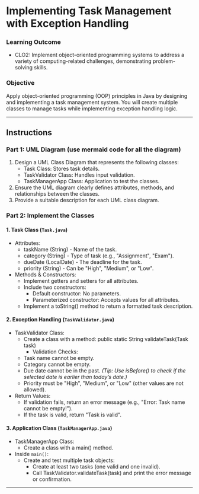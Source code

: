 # Implementing Task Management with Exception Handling

### Learning Outcome
- CLO2: Implement object-oriented programming systems to address a variety of computing-related challenges, demonstrating problem-solving skills.

### Objective
Apply object-oriented programming (OOP) principles in Java by designing and implementing a task management system. You will create multiple classes to manage tasks while implementing exception handling logic.  

---

## Instructions

### Part 1: UML Diagram (use mermaid code for all the diagram)
1. Design a UML Class Diagram that represents the following classes:
   - Task Class: Stores task details.
   - TaskValidator Class: Handles input validation.
   - TaskManagerApp Class: Application to test the classes.
2. Ensure the UML diagram clearly defines attributes, methods, and relationships between the classes.
3. Provide a suitable description for each UML class diagram.

### Part 2: Implement the Classes

#### 1. Task Class (`Task.java`)
- Attributes:
  - taskName (String) - Name of the task.
  - category (String) - Type of task (e.g., "Assignment", "Exam").
  - dueDate (LocalDate) - The deadline for the task.
  - priority (String) - Can be "High", "Medium", or "Low".
- Methods & Constructors:
  - Implement getters and setters for all attributes.
  - Include two constructors:
    - Default constructor: No parameters.
    - Parameterized constructor: Accepts values for all attributes.
  - Implement a toString() method to return a formatted task description.

#### 2. Exception Handling (`TaskValidator.java`)
- TaskValidator Class:
  - Create a class with a method:
       public static String validateTask(Task task)
    - Validation Checks:
  - Task name cannot be empty.
  - Category cannot be empty.
  - Due date cannot be in the past. *(Tip: Use isBefore() to check if the selected date is earlier than today’s date.)*
  - Priority must be "High", "Medium", or "Low" (other values are not allowed).
- Return Values:
  - If validation fails, return an error message (e.g., "Error: Task name cannot be empty!").
  - If the task is valid, return "Task is valid".

#### 3. Application Class (`TaskManagerApp.java`)
- TaskManagerApp Class:
  - Create a class with a main() method.
- Inside `main()`:
  - Create and test multiple task objects:
    - Create at least two tasks (one valid and one invalid).
    - Call TaskValidator.validateTask(task) and print the error message or confirmation.

---
